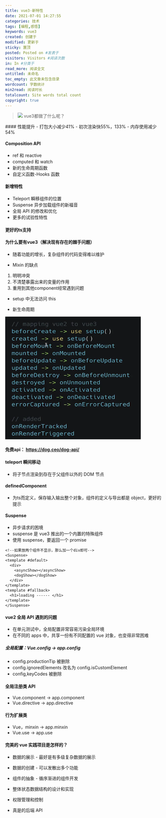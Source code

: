 ```yaml
---
title: vue3-新特性
date: 2021-07-01 14:27:55
categories: 技术
tags: [编程,感悟]
keywords: vue3
created: 创建于
modified: 更新于
sticky: 置顶
posted: Posted on #发表于
visitors: Visitors #阅读次数
in: In #分类于
read_more: 阅读全文
untitled: 未命名
toc_empty: 此文章未包含目录
wordcount: 字数统计
min2read: 阅读时长
totalcount: Site words total count
copyright: true
---
```

<blockquote class="blockquote-center">
<img src="https://www.runoob.com/wp-content/uploads/2017/01/vue.png"></img>
vue3都做了什么呢？
</blockquote>
<!-- more -->
#### 性能提升
- 打包大小减少41%
- 初次渲染快55%，133%
- 内存使用减少54%

#### Composition API
- ref 和 reactive
- computed 和 watch
- 新的生命周期函数
- 自定义函数-Hooks 函数

#### 新增特性
- Teleport 瞬移组件的位置
- Suspense 异步加载组件的新福音
- 全局 API 的修改和优化
- 更多的试验性特性

#### 更好的ts支持



#### 为什么要有vue3（解决现有存在的棘手问题）
- 随着功能的增长，复杂组件的代码变得难以维护

- Mixin 的缺点

1. 明明冲突
2. 不清楚暴露出来的变量的作用
3. 重用到其他component经常遇到问题


- setup 中无法访问 this

- 新生命周期

![生命周期](./vue3-新特性/生命周期.png)

#### 免费api： https://dog.ceo/dog-api/

#### teleport 瞬间移动

- 将子节点渲染到存在于父组件以外的 DOM 节点

#### definedComponent

- 为ts而定义，保存输入输出整个对象，组件的定义与导出都是 object，更好的提示

#### Suspense

- 异步请求的困境
- suspense 是 vue3 推出的一个内置的特殊组件
- 使用 suspense，要返回一个 promise

```vue
<!--如果放两个组件不显示，那么加一个div即可-->
<Suspense>
<template #default>
  <div>
    <asyncShow></asyncShow>
    <dogShow></dogShow>
  </div>
</template>
<template #fallback>
  <h1>loading ------ </h1>
</template>
</Suspense>
```

#### vue2 全局 API 遇到的问题

- 在单元测试中，全局配置非常容易污染全局环境
- 在不同的 apps 中，共享一份有不同配置的 vue 对象，也变得非常困难

##### 全局配置：Vue.config -> app.config

- config.productionTip 被删除
- config.ignoredElements 改名为 config.isCustomElement
- config,keyCodes 被删除

#### 全局注册类 API

- Vue.component -> app.component
- Vue.directive -> app.directive

#### 行为扩展类
- Vue，minxin -> app.minxin
- Vue.use -> app.use


#### 完美的 vue 实践项目是怎样的？
- 数据的展示 - 最好是有多级复杂数据的展示
- 数据的创建 - 可以发散出多个功能
- 组件的抽象 - 循序渐进的组件开发

- 整体状态数据结构的设计和实现
- 权限管理和控制
- 真是的后端 API



